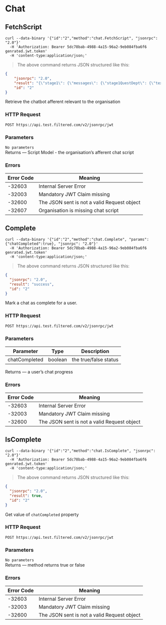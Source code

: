 # Chat

## FetchScript

```shell
curl --data-binary '{"id":"2","method":"chat.FetchScript", "jsonrpc": "2.0"}'
  -H 'Authorization: Bearer 5dc78bab-4988-4a15-96a2-9eb084fba6f6 genrated.jwt.token'
  -H 'content-type:application/json;'
```

> The above command returns JSON structured like this:

```json
{
	"jsonrpc": "2.0",
	"result": "{\"stage1\": {\"messages\": {\"stage1QuestDept\": {\"text\": \"Secondly, what’s your function within MCI?\"}}}, \"stage2\": {\"messages\": {\"stage2Recap\": {\"text\": \"To recap then, you work in {SECTOR} in the {FUNCTION} department and are at the {SENIORITY} level at MCI.\"}, \"stage2AtMoment\": {\"text\": \"Our curation team (of humans \u0026 algorithms) have sifted through thousands of the world's best learning assets. I want to recommend the most relevant of these to you. The more you tell me about yourself the better those recommendations will be.\", \"type\": \"text\", \"rawOverride\": {\"trigger\": \"stage2Results\"}}, \"stage2QuestSenior\": {\"text\": \"Thanks. And how senior are you at MCI?\"}}}, \"loggedIn\": {\"messages\": {\"stage1Kai\": {\"text\": \"By telling me a little about you, I can recommend content and knowledge to help you become smarter and better at what you do at MCI\", \"type\": \"text\", \"rawOverride\": {\"trigger\": \"stage1AskName\"}}, \"stage1Name\": {\"type\": \"validate\", \"language\": \"en\", \"validator\": \"name\", \"rawOverride\": {\"user\": true, \"trigger\": \"stage1QuestSector\"}}, \"stage1Intro\": {\"text\": \"Hi I'm RoSe. I make recommendations like this:\", \"type\": \"text\", \"rawOverride\": {\"trigger\": \"stage1AssetImage\"}}, \"stage1AskName\": {\"text\": \"Let’s start. What’s your name?\", \"type\": \"text\", \"rawOverride\": {\"trigger\": \"stage1Name\"}}, \"stage1AssetImage\": {\"meta\": {\"numAssetsToShow\": 1}, \"type\": \"asset-image\", \"rawOverride\": {\"trigger\": \"stage1Kai\"}}}}, \"loggedOut\": {\"messages\": {\"chatbot\": {\"meta\": {\"id\": \"chatbot\"}, \"type\": \"conversation-link\"}, \"stage1Kai\": {\"text\": \"By telling me a little about you, I can recommend content and knowledge to help you become smarter and better at what you do at MCI\", \"type\": \"text\", \"rawOverride\": {\"trigger\": \"stage1AskName\"}}, \"stage1Name\": {\"type\": \"validate\", \"language\": \"en\", \"validator\": \"name\", \"rawOverride\": {\"user\": true, \"trigger\": \"stage1QuestSector\"}}, \"stage1Intro\": {\"text\": \"Hi I'm RoSe. I make recommendations like this:\", \"type\": \"text\", \"rawOverride\": {\"trigger\": \"stage1AssetImage\"}}, \"stage1AskName\": {\"text\": \"Let’s start. What’s your name?\", \"type\": \"text\", \"rawOverride\": {\"trigger\": \"stage1Name\"}}, \"stage1AssetImage\": {\"meta\": {\"numAssetsToShow\": 1}, \"type\": \"asset-image\", \"rawOverride\": {\"trigger\": \"stage1Kai\"}}}}}",
	"id": "2"
}
```

Retrieve the chatbot afferent relevant to the organisation

### HTTP Request

`POST https://api.test.filtered.com/v2/jsonrpc/jwt`

### Parameters

<aside class="notice"><code>No parameters</code></aside>

<aside class="success">
Returns — Script Model - the organisation’s afferent chat script
</aside>

### Errors

 Error Code | Meaning
---------- | -------
-32603 | Internal Server Error
-32003 | Mandatory JWT Claim missing
-32600 | The JSON sent is not a valid Request object
-32607 | Organisation is missing chat script

## Complete

```shell
curl --data-binary '{"id":"2","method":"chat.Complete", "params":{"chatCompleted":true}, "jsonrpc": "2.0"}'
  -H 'Authorization: Bearer 5dc78bab-4988-4a15-96a2-9eb084fba6f6 genrated.jwt.token'
  -H 'content-type:application/json;'
```

> The above command returns JSON structured like this:

```json
{
  "jsonrpc": "2.0",
  "result": "success",
  "id": "2"
}
```

Mark a chat as complete for a user.

### HTTP Request

`POST https://api.test.filtered.com/v2/jsonrpc/jwt`

### Parameters

Parameter | Type | Description
--------- | ------- | -----------
chatCompleted | boolean | the true/false status

<aside class="success">
Returns — a user’s chat progress
</aside>

### Errors

 Error Code | Meaning
---------- | -------
-32603 | Internal Server Error
-32003 | Mandatory JWT Claim missing
-32600 | The JSON sent is not a valid Request object

## IsComplete

```shell
curl --data-binary '{"id":"2","method":"chat.IsComplete", "jsonrpc": "2.0"}'
  -H 'Authorization: Bearer 5dc78bab-4988-4a15-96a2-9eb084fba6f6 genrated.jwt.token'
  -H 'content-type:application/json;'
```

> The above command returns JSON structured like this:

```json
{
  "jsonrpc": "2.0",
  "result": true,
  "id": "2"
}
```

Get value of <code>chatCompleted</code>  property

### HTTP Request

`POST https://api.test.filtered.com/v2/jsonrpc/jwt`

### Parameters

<aside class="notice"><code>No parameters</code></aside>

<aside class="success">
Returns — method returns true or false
</aside>

### Errors

 Error Code | Meaning
---------- | -------
-32603 | Internal Server Error
-32003 | Mandatory JWT Claim missing
-32600 | The JSON sent is not a valid Request object

